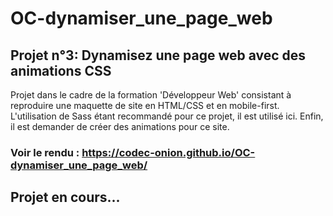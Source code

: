 # OC-dynamiser_une_page_web
## Projet n°3: Dynamisez une page web avec des animations CSS

Projet dans le cadre de la formation 'Développeur Web' consistant à reproduire une maquette de site en HTML/CSS et en mobile-first. 
L'utilisation de Sass étant recommandé pour ce projet, il est utilisé ici.
Enfin, il est demander de créer des animations pour ce site.

### Voir le rendu : https://codec-onion.github.io/OC-dynamiser_une_page_web/


## Projet en cours...